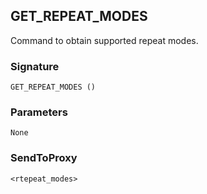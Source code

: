 ## GET\_REPEAT\_MODES

Command to obtain supported repeat modes.


### Signature

`GET_REPEAT_MODES ()`


### Parameters

`None`


### SendToProxy

`<rtepeat_modes>`
